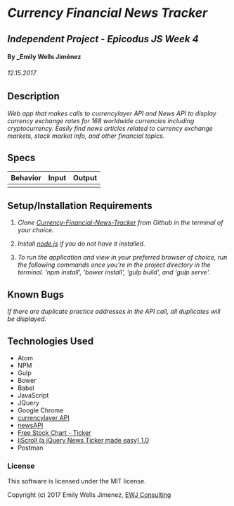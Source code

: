 # _Currency Financial News Tracker_

## _Independent Project - Epicodus JS Week 4_

#### By _Emily Wells Jiménez

###### _12.15.2017_

## Description

_Web app that makes calls to currencylayer API and News API to display currency exchange rates for 168 worldwide currencies including cryptocurrency. Easily find news articles related to currency exchange markets, stock market info, and other financial topics._



## Specs

| Behavior  |  Input | Output  |
|---|---|---|
|  |   |   |





## Setup/Installation Requirements

1. _Clone [Currency-Financial-News-Tracker](https://github.com/emilyjimenez/Currency-Financial-News-Tracker) from Github in the terminal of your choice._

2. _Install [node.js](https://nodejs.org/en/) if you do not have it installed._

3. _To run the application and view in your preferred browser of choice, run the following commands once you're in the project directory in the terminal. 'npm install', 'bower install', 'gulp build', and 'gulp serve'._

## Known Bugs

_If there are duplicate practice addresses in the API call, all duplicates will be displayed._

## Technologies Used

* Atom
* NPM
* Gulp
* Bower
* Babel
* JavaScript
* JQuery
* Google Chrome
* [currencylayer API](https://currencylayer.com)
* [newsAPI](https://newsapi.org/)
* [Free Stock Chart - Ticker](http://widgets.freestockcharts.com/)
* [liScroll (a jQuery News Ticker made easy) 1.0](http://www.gcmingati.net/wordpress/wp-content/lab/jquery/newsticker/jq-liscroll/scrollanimate.html)
* Postman

### License

This software is licensed under the MIT license.

Copyright (c) 2017 Emily Wells Jimenez, [EWJ Consulting](http://emilyjimenez.com/)
